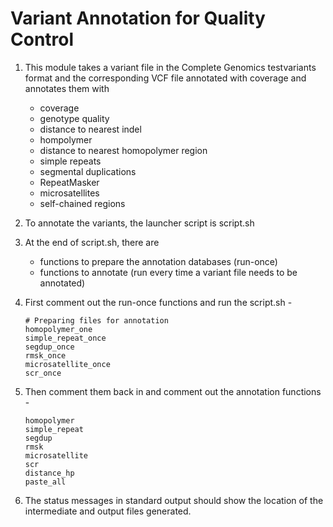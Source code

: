 # Variant Annotation for Quality Control
1. This module takes a variant file in the Complete Genomics testvariants format and the corresponding VCF file annotated with coverage and annotates them with 

   - coverage
   - genotype quality
   - distance to nearest indel
   - hompolymer
   - distance to nearest homopolymer region
   - simple repeats
   - segmental duplications
   - RepeatMasker
   - microsatellites
   - self-chained regions

2. To annotate the variants, the launcher script is script.sh

3. At the end of script.sh, there are 
   - functions to prepare the annotation databases (run-once)
   - functions to annotate (run every time a variant file needs to be annotated)

4. First comment out the run-once functions and run the script.sh - 
   ```
   # Preparing files for annotation
   homopolymer_one                                                                                                                     
   simple_repeat_once                                                                                                                 
   segdup_once                                                                                                                        
   rmsk_once                                                                                                                          
   microsatellite_once                                                                                                                
   scr_once                                                                                                                           
   ```

5. Then comment them back in and comment out the annotation functions - 

   ```
   homopolymer                                                                                                                        
   simple_repeat                                                                                                                      
   segdup                                                                                                                             
   rmsk                                                                                                                               
   microsatellite                                                                                                                     
   scr                                                                                                                                
   distance_hp 
   paste_all
   ```	
	
6. The status messages in standard output should show the location of the intermediate and output files generated.




